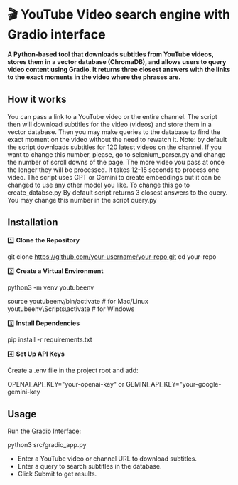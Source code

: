 # 🎬 YouTube Video search engine with Gradio interface

**A Python-based tool that downloads subtitles from YouTube videos, stores them in a vector database (ChromaDB), and allows users to query video content using Gradio. It returns three closest answers with the links to the exact moments in the video where the phrases are.**  


## **How it works**
You can pass a link to a YouTube video or the entire channel. The script then will download subtitles for the video (videos) and store them in a vector database. Then you may make queries to the database to find the exact moment on the video without the need to rewatch it. 
Note: by default the script downloads subtitles for 120 latest videos on the channel. If you want to change this number, please, go to selenium_parser.py and change the number of scroll downs of the page. The more video you pass at once the longer they will be processed. It takes 12-15 seconds to process one video.
The script uses GPT or Gemini to create embeddings but it can be changed to use any other model you like. To change this go to create_databse.py
By default script returns 3 closest answers to the query. You may change this number in the script query.py 

## **Installation**

1️⃣  **Clone the Repository**

git clone https://github.com/your-username/your-repo.git
cd your-repo

2️⃣  **Create a Virtual Environment**

python3 -m venv youtubeenv

source youtubeenv/bin/activate  # for Mac/Linux
youtubeenv\Scripts\activate   # for Windows

3️⃣  **Install Dependencies**

pip install -r requirements.txt

4️⃣  **Set Up API Keys**

Create a .env file in the project root and add:

OPENAI_API_KEY="your-openai-key"
or 
GEMINI_API_KEY="your-google-gemini-key

## Usage

Run the Gradio Interface:

python3 src/gradio_app.py

- Enter a YouTube video or channel URL to download subtitles.
- Enter a query to search subtitles in the database.
- Click Submit to get results.